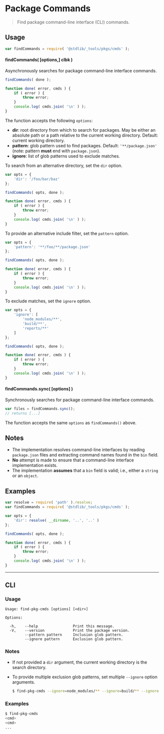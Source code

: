 <!--

@license Apache-2.0

Copyright (c) 2018 The Stdlib Authors.

Licensed under the Apache License, Version 2.0 (the "License");
you may not use this file except in compliance with the License.
You may obtain a copy of the License at

   http://www.apache.org/licenses/LICENSE-2.0

Unless required by applicable law or agreed to in writing, software
distributed under the License is distributed on an "AS IS" BASIS,
WITHOUT WARRANTIES OR CONDITIONS OF ANY KIND, either express or implied.
See the License for the specific language governing permissions and
limitations under the License.

-->

# Package Commands

> Find package command-line interface (CLI) commands.

<section class="usage">

## Usage

```javascript
var findCommands = require( '@stdlib/_tools/pkgs/cmds' );
```

#### findCommands( \[options,] clbk )

Asynchronously searches for package command-line interface commands.

<!-- run-disable -->

```javascript
findCommands( done );

function done( error, cmds ) {
    if ( error ) {
        throw error;
    }
    console.log( cmds.join( '\n' ) );
}
```

The function accepts the following `options`:

-   **dir**: root directory from which to search for packages. May be either an absolute path or a path relative to the current working directory. Default: current working directory.
-   **pattern**: glob pattern used to find packages. Default: `'**/package.json'` (note: pattern **must** end with `package.json`).
-   **ignore**: list of glob patterns used to exclude matches.

To search from an alternative directory, set the `dir` option.

<!-- run-disable -->

```javascript
var opts = {
    'dir': '/foo/bar/baz'
};

findCommands( opts, done );

function done( error, cmds ) {
    if ( error ) {
        throw error;
    }
    console.log( cmds.join( '\n' ) );
}
```

To provide an alternative include filter, set the `pattern` option.

<!-- run-disable -->

```javascript
var opts = {
    'pattern': '**/foo/**/package.json'
};

findCommands( opts, done );

function done( error, cmds ) {
    if ( error ) {
        throw error;
    }
    console.log( cmds.join( '\n' ) );
}
```

To exclude matches, set the `ignore` option.

<!-- run-disable -->

```javascript
var opts = {
    'ignore': [
        'node_modules/**',
        'build/**',
        'reports/**'
    ]
};

findCommands( opts, done );

function done( error, cmds ) {
    if ( error ) {
        throw error;
    }
    console.log( cmds.join( '\n' ) );
}
```

#### findCommands.sync( \[options] )

Synchronously searches for package command-line interface commands.

<!-- run-disable -->

```javascript
var files = findCommands.sync();
// returns [...]
```

The function accepts the same `options` as `findCommands()` above.

</section>

<!-- /.usage -->

<section class="notes">

## Notes

-   The implementation resolves command-line interfaces by reading `package.json` files and extracting command names found in the `bin` field.
-   **No** attempt is made to ensure that a command-line interface implementation exists.
-   The implementation **assumes** that a `bin` field is valid; i.e., either a `string` or an `object`.

</section>

<!-- /.notes -->

<section class="examples">

## Examples

<!-- eslint no-undef: "error" -->

```javascript
var resolve = require( 'path' ).resolve;
var findCommands = require( '@stdlib/_tools/pkgs/cmds' );

var opts = {
    'dir': resolve( __dirname, '..', '..' )
};

findCommands( opts, done );

function done( error, cmds ) {
    if ( error ) {
        throw error;
    }
    console.log( cmds.join( '\n' ) );
}
```

</section>

<!-- /.examples -->

* * *

<section class="cli">

## CLI

<section class="usage">

### Usage

```text
Usage: find-pkg-cmds [options] [<dir>]

Options:

  -h,    --help                Print this message.
  -V,    --version             Print the package version.
         --pattern pattern     Inclusion glob pattern.
         --ignore pattern      Exclusion glob pattern.
```

</section>

<!-- /.usage -->

<section class="notes">

### Notes

-   If not provided a `dir` argument, the current working directory is the search directory.

-   To provide multiple exclusion glob patterns, set multiple `--ignore` option arguments.

    ```bash
    $ find-pkg-cmds --ignore=node_modules/** --ignore=build/** --ignore=reports/**
    ```

</section>

<!-- /.notes -->

<section class="examples">

### Examples

<!-- run-disable -->

```bash
$ find-pkg-cmds
<cmd>
<cmd>
...
```

</section>

<!-- /.examples -->

</section>

<!-- /.cli -->

<!-- Section for related `stdlib` packages. Do not manually edit this section, as it is automatically populated. -->

<section class="related">

</section>

<!-- /.related -->

<!-- Section for all links. Make sure to keep an empty line after the `section` element and another before the `/section` close. -->

<section class="links">

</section>

<!-- /.links -->
